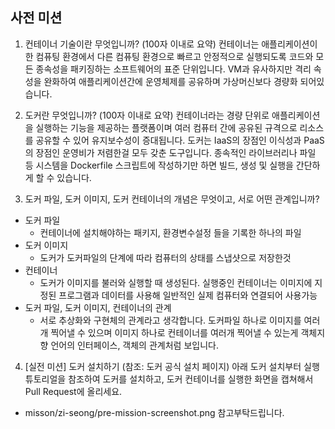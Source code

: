## 사전 미션
1. 컨테이너 기술이란 무엇입니까? (100자 이내로 요약)
컨테이너는 애플리케이션이 한 컴퓨팅 환경에서 다른 컴퓨팅 환경으로 빠르고 안정적으로 실행되도록 코드와 모든 종속성을 패키징하는 소프트웨어의 표준 단위입니다. VM과 유사하지만 격리 속성을 완화하여 애플리케이션간에 운영체제를 공유하며 가상머신보다 경량화 되어있습니다.

2. 도커란 무엇입니까? (100자 이내로 요약)
컨테이너라는 경량 단위로 애플리케이션을 실행하는 기능을 제공하는 플랫폼이며 여러 컴퓨터 간에 공유된 규격으로 리소스를 공유할 수 있어 유지보수성이 증대됩니다. 도커는 IaaS의 장점인 이식성과 PaaS의 장점인 운영비가 저렴한걸 모두 갖춘 도구입니다. 종속적인 라이브러리나 파일 등 시스템을 Dockerfile 스크립트에 작성하기만 하면 빌드, 생성 및 실행을 간단하게 할 수 있습니다.

3. 도커 파일, 도커 이미지, 도커 컨테이너의 개념은 무엇이고, 서로 어떤 관계입니까?
- 도커 파일 
    - 컨테이너에 설치해야하는 패키지, 환경변수설정 들을 기록한 하나의 파일
- 도커 이미지
    - 도커가 도커파일의 단계에 따라 컴퓨터의 상태를 스냅샷으로 저장한것
- 컨테이너 
    - 도커가 이미지를 불러와 실행할 때 생성된다. 실행중인 컨테이너는 이미지에 지정된 프로그램과 데이터를 사용해 일반적인 실제 컴퓨터와 연결되어 사용가능
- 도커 파일, 도커 이미지, 컨테이너의 관계
    - 서로 추상화와 구현체의 관계라고 생각합니다. 도커파일 하나로 이미지를 여러개 찍어낼 수 있으며 이미지 하나로 컨테이너를 여러개 찍어낼 수 있는게 객체지향 언어의 인터페이스, 객체의 관계처럼 보입니다.

4. [실전 미션] 도커 설치하기 (참조: 도커 공식 설치 페이지)
아래 도커 설치부터 실행 튜토리얼을 참조하여 도커를 설치하고, 도커 컨테이너를 실행한 화면을 캡쳐해서 Pull Request에 올리세요.
- misson/zi-seong/pre-mission-screenshot.png 참고부탁드립니다.